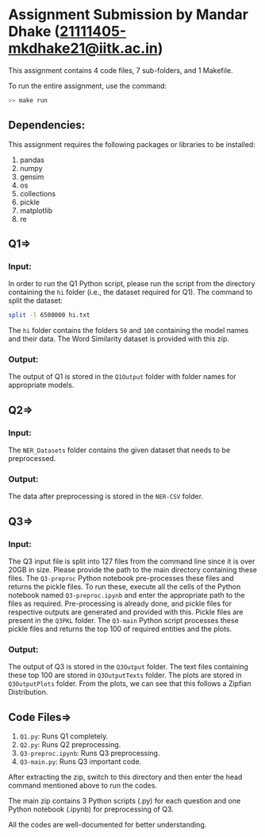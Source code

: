 # **Assignment Submission by Mandar Dhake (21111405-mkdhake21@iitk.ac.in)**

This assignment contains 4 code files, 7 sub-folders, and 1 Makefile.

To run the entire assignment, use the command:

```bash
>> make run
```


## **Dependencies:**
This assignment requires the following packages or libraries to be installed:
1. pandas
2. numpy
3. gensim
4. os
5. collections
6. pickle
7. matplotlib
8. re

## **Q1=>**
### **Input:**
In order to run the Q1 Python script, please run the script from the directory containing the `hi` folder (i.e., the dataset required for Q1). The command to split the dataset:
```bash
split -l 6500000 hi.txt
```
The `hi` folder contains the folders `50` and `100` containing the model names and their data. The Word Similarity dataset is provided with this zip.

### **Output:**
The output of Q1 is stored in the `Q1Output` folder with folder names for appropriate models.

## **Q2=>**
### **Input:**
The `NER_Datasets` folder contains the given dataset that needs to be preprocessed.

### **Output:**
The data after preprocessing is stored in the `NER-CSV` folder.

## **Q3=>**
### **Input:**
The Q3 input file is split into 127 files from the command line since it is over 20GB in size. Please provide the path to the main directory containing these files. The `Q3-preproc` Python notebook pre-processes these files and returns the pickle files. To run these, execute all the cells of the Python notebook named `Q3-preproc.ipynb` and enter the appropriate path to the files as required. Pre-processing is already done, and pickle files for respective outputs are generated and provided with this. Pickle files are present in the `Q3PKL` folder. The `Q3-main` Python script processes these pickle files and returns the top 100 of required entities and the plots.

### **Output:**
The output of Q3 is stored in the `Q3Output` folder. The text files containing these top 100 are stored in `Q3OutputTexts` folder. The plots are stored in `Q3OutputPlots` folder. From the plots, we can see that this follows a Zipfian Distribution.

## **Code Files=>**
1. `Q1.py`: Runs Q1 completely.
2. `Q2.py`: Runs Q2 preprocessing.
3. `Q3-preproc.ipynb`: Runs Q3 preprocessing.
4. `Q3-main.py`: Runs Q3 important code.

After extracting the zip, switch to this directory and then enter the head command mentioned above to run the codes.

The main zip contains 3 Python scripts (.py) for each question and one Python notebook (.ipynb) for preprocessing of Q3.

All the codes are well-documented for better understanding.
